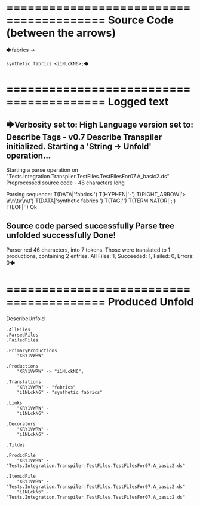========================================
Source Code (between the arrows)
========================================

🡆fabrics -> 
	
	synthetic fabrics <i1NLckN6>;🡄

========================================
Logged text
========================================

🡆Verbosity set to: High
Language version set to: Describe Tags - v0.7
Describe Transpiler initialized.
Starting a 'String -> Unfold' operation...
------------------------
Starting a parse operation on "Tests.Integration.Transpiler.TestFiles.TestFilesFor07.A_basic2.ds"
Preprocessed source code - 46 characters long

Parsing sequence: T(DATA|'fabrics ') T(HYPHEN|'-') T(RIGHT_ARROW|'> \r\n\t\r\n\t') T(DATA|'synthetic fabrics ') T(TAG|'<i1NLckN6>') T(TERMINATOR|';') T(EOF|'<EOF>') Ok

Source code parsed successfully
Parse tree unfolded successfully
Done!
------------------------
Parser red 46 characters, into 7 tokens.
Those were translated to 1 productions, containing 2 entries.
All Files: 1, Succeeded: 1, Failed: 0, Errors: 0🡄

========================================
Produced Unfold
========================================

DescribeUnfold

    .AllFiles
    .ParsedFiles
    .FailedFiles

    .PrimaryProductions
        "XRY1VWRW" 

    .Productions
        "XRY1VWRW" -> "i1NLckN6";

    .Translations
        "XRY1VWRW" - "fabrics"
        "i1NLckN6" - "synthetic fabrics"

    .Links
        "XRY1VWRW" - 
        "i1NLckN6" - 

    .Decorators
        "XRY1VWRW" - 
        "i1NLckN6" - 

    .Tildes

    .ProdidFile
        "XRY1VWRW" - "Tests.Integration.Transpiler.TestFiles.TestFilesFor07.A_basic2.ds"

    .ItemidFile
        "XRY1VWRW" - "Tests.Integration.Transpiler.TestFiles.TestFilesFor07.A_basic2.ds"
        "i1NLckN6" - "Tests.Integration.Transpiler.TestFiles.TestFilesFor07.A_basic2.ds"

